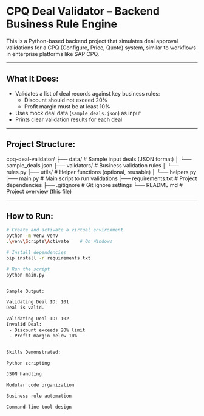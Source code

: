 # CPQ Deal Validator – Backend Business Rule Engine

This is a Python-based backend project that simulates deal approval validations for a CPQ (Configure, Price, Quote) system, similar to workflows in enterprise platforms like SAP CPQ.

---

##  What It Does:

- Validates a list of deal records against key business rules:
  - Discount should not exceed 20%
  - Profit margin must be at least 10%
- Uses mock deal data (`sample_deals.json`) as input
- Prints clear validation results for each deal

---

##  Project Structure:

cpq-deal-validator/
├── data/ # Sample input deals (JSON format)
│ └── sample_deals.json
├── validators/ # Business validation rules
│ └── rules.py
├── utils/ # Helper functions (optional, reusable)
│ └── helpers.py
├── main.py # Main script to run validations
├── requirements.txt # Project dependencies
├── .gitignore # Git ignore settings
└── README.md # Project overview (this file)


---

##  How to Run:

```bash
# Create and activate a virtual environment
python -m venv venv
.\venv\Scripts\Activate    # On Windows

# Install dependencies
pip install -r requirements.txt

# Run the script
python main.py


Sample Output:

Validating Deal ID: 101
Deal is valid.

Validating Deal ID: 102
Invalid Deal:
 - Discount exceeds 20% limit
 - Profit margin below 10%


Skills Demonstrated:

Python scripting

JSON handling

Modular code organization

Business rule automation

Command-line tool design